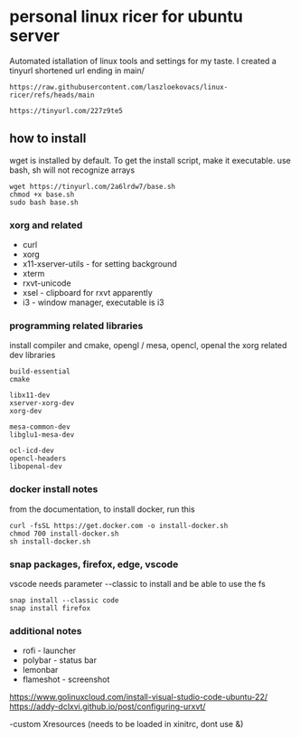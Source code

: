 # personal linux ricer for ubuntu server
Automated istallation of linux tools and settings for my taste.
I created a tinyurl shortened url ending in main/
```
https://raw.githubusercontent.com/laszloekovacs/linux-ricer/refs/heads/main

https://tinyurl.com/227z9te5
```

## how to install
wget is installed by default. To get the install script, make it executable. use bash, sh will not recognize arrays
```
wget https://tinyurl.com/2a6lrdw7/base.sh
chmod +x base.sh
sudo bash base.sh
```

### xorg and related
- curl
- xorg
- x11-xserver-utils - for setting background
- xterm
- rxvt-unicode
- xsel - clipboard for rxvt apparently
- i3 - window manager, executable is i3

### programming related libraries
install compiler and cmake, opengl / mesa, opencl, openal
the xorg related dev libraries

```
build-essential
cmake

libx11-dev
xserver-xorg-dev
xorg-dev

mesa-common-dev
libglu1-mesa-dev

ocl-icd-dev
opencl-headers
libopenal-dev
```

### docker install notes

from the documentation, to install docker, run this

```
curl -fsSL https://get.docker.com -o install-docker.sh
chmod 700 install-docker.sh
sh install-docker.sh
```

### snap packages, firefox, edge, vscode
vscode needs parameter --classic to install and be able to use the fs
```
snap install --classic code
snap install firefox
```

### additional notes

- rofi - launcher
- polybar - status bar
- lemonbar
- flameshot - screenshot


https://www.golinuxcloud.com/install-visual-studio-code-ubuntu-22/
https://addy-dclxvi.github.io/post/configuring-urxvt/


-custom Xresources (needs to be loaded in xinitrc, dont use &)
